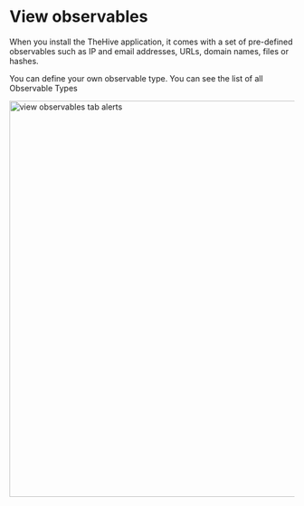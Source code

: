 # View observables 

When you install the TheHive application, it comes with a set of pre-defined observables such as IP and email addresses, URLs, domain names, files or hashes.

You can define your own observable type. You can see the list of all Observable Types

<img src="../images/alerts-observables-tab.png" alt=" view observables tab alerts" width="700" height="700"/>